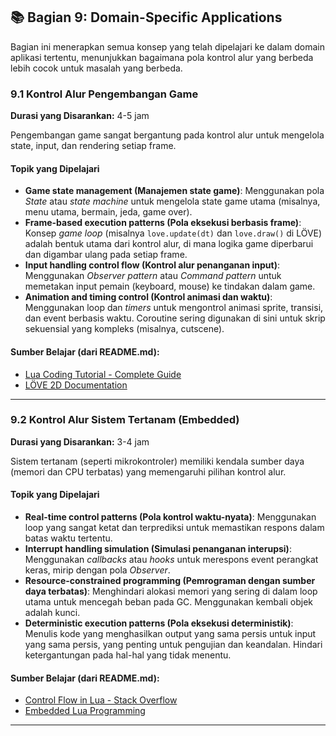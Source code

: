 
## 📚 **Bagian 9: Domain-Specific Applications**

Bagian ini menerapkan semua konsep yang telah dipelajari ke dalam domain aplikasi tertentu, menunjukkan bagaimana pola kontrol alur yang berbeda lebih cocok untuk masalah yang berbeda.

### 9.1 Kontrol Alur Pengembangan Game

**Durasi yang Disarankan:** 4-5 jam

Pengembangan game sangat bergantung pada kontrol alur untuk mengelola state, input, dan rendering setiap frame.

#### **Topik yang Dipelajari**

- **Game state management (Manajemen state game)**: Menggunakan pola _State_ atau _state machine_ untuk mengelola state game utama (misalnya, menu utama, bermain, jeda, game over).
- **Frame-based execution patterns (Pola eksekusi berbasis frame)**: Konsep _game loop_ (misalnya `love.update(dt)` dan `love.draw()` di LÖVE) adalah bentuk utama dari kontrol alur, di mana logika game diperbarui dan digambar ulang pada setiap frame.
- **Input handling control flow (Kontrol alur penanganan input)**: Menggunakan _Observer pattern_ atau _Command pattern_ untuk memetakan input pemain (keyboard, mouse) ke tindakan dalam game.
- **Animation and timing control (Kontrol animasi dan waktu)**: Menggunakan loop dan _timers_ untuk mengontrol animasi sprite, transisi, dan event berbasis waktu. Coroutine sering digunakan di sini untuk skrip sekuensial yang kompleks (misalnya, cutscene).

#### **Sumber Belajar (dari README.md)**:

- [Lua Coding Tutorial - Complete Guide](https://gamedevacademy.org/lua-coding-tutorial-complete-guide/)
- [LÖVE 2D Documentation](https://love2d.org/wiki/Main_Page)

---

### 9.2 Kontrol Alur Sistem Tertanam (Embedded)

**Durasi yang Disarankan:** 3-4 jam

Sistem tertanam (seperti mikrokontroler) memiliki kendala sumber daya (memori dan CPU terbatas) yang memengaruhi pilihan kontrol alur.

#### **Topik yang Dipelajari**

- **Real-time control patterns (Pola kontrol waktu-nyata)**: Menggunakan loop yang sangat ketat dan terprediksi untuk memastikan respons dalam batas waktu tertentu.
- **Interrupt handling simulation (Simulasi penanganan interupsi)**: Menggunakan _callbacks_ atau _hooks_ untuk merespons event perangkat keras, mirip dengan pola _Observer_.
- **Resource-constrained programming (Pemrograman dengan sumber daya terbatas)**: Menghindari alokasi memori yang sering di dalam loop utama untuk mencegah beban pada GC. Menggunakan kembali objek adalah kunci.
- **Deterministic execution patterns (Pola eksekusi deterministik)**: Menulis kode yang menghasilkan output yang sama persis untuk input yang sama persis, yang penting untuk pengujian dan keandalan. Hindari ketergantungan pada hal-hal yang tidak menentu.

#### **Sumber Belajar (dari README.md)**:

- [Control Flow in Lua - Stack Overflow](https://stackoverflow.com/questions/11191923/control-flow-in-lua)
- [Embedded Lua Programming](http://lua-users.org/wiki/EmbeddedLua)

---
